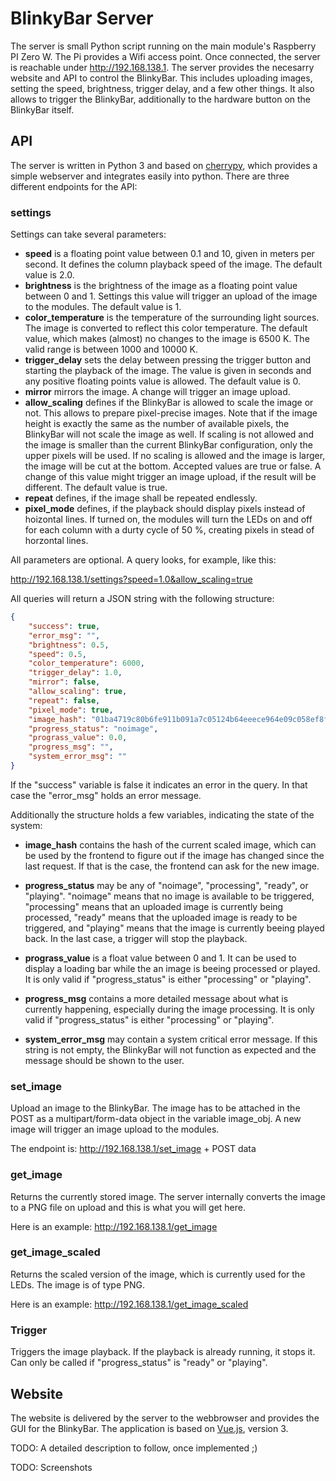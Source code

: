 # BlinkyBar Server

The server is small Python script running on the main module's Raspberry PI Zero W. The Pi provides a Wifi access point. Once connected, the server is reachable under http://192.168.138.1. The server provides the necesarry website and API to control the BlinkyBar. This includes uploading images, setting the speed, brightness, trigger delay, and a few other things. It also allows to trigger the BlinkyBar, additionally to the hardware button on the BlinkyBar itself.

## API

The server is written in Python 3 and based on [cherrypy](cherrypy.org), which provides a simple webserver and integrates easily into python. There are three different endpoints for the API:

### settings

Settings can take several parameters:

-   **speed** is a floating point value between 0.1 and 10, given in meters per second. It defines the column playback speed of the image. The default value is 2.0.
-   **brightness** is the brightness of the image as a floating point value between 0 and 1. Settings this value will trigger an upload of the image to the modules. The default value is 1.
-   **color_temperature** is the temperature of the surrounding light sources. The image is converted to reflect this color temperature. The default value, which makes (almost) no changes to the image is 6500 K. The valid range is between 1000 and 10000 K.
-   **trigger_delay** sets the delay between pressing the trigger button and starting the playback of the image. The value is given in seconds and any positive floating points value is allowed. The default value is 0.
-   **mirror** mirrors the image. A change will trigger an image upload.
-   **allow_scaling** defines if the BlinkyBar is allowed to scale the image or not. This allows to prepare pixel-precise images. Note that if the image height is exactly the same as the number of available pixels, the BlinkyBar will not scale the image as well. If scaling is not allowed and the image is smaller than the current BlinkyBar configuration, only the upper pixels will be used. If no scaling is allowed and the image is larger, the image will be cut at the bottom. Accepted values are true or false. A change of this value might trigger an image upload, if the result will be different. The default value is true.
-   **repeat** defines, if the image shall be repeated endlessly.
-   **pixel_mode** defines, if the playback should display pixels instead of hoizontal lines. If turned on, the modules will turn the LEDs on and off for each column with a durty cycle of 50 %, creating pixels in stead of horzontal lines.

All parameters are optional. A query looks, for example, like this:

http://192.168.138.1/settings?speed=1.0&allow_scaling=true

All queries will return a JSON string with the following structure:

```json
{
    "success": true,
    "error_msg": "",
    "brightness": 0.5,
    "speed": 0.5,
    "color_temperature": 6000,
    "trigger_delay": 1.0,
    "mirror": false,
    "allow_scaling": true,
    "repeat": false,
    "pixel_mode": true,
    "image_hash": "01ba4719c80b6fe911b091a7c05124b64eeece964e09c058ef8f9805daca546b",
    "progress_status": "noimage",
    "prograss_value": 0.0,
    "progress_msg": "",
    "system_error_msg": ""
}
```

If the "success" variable is false it indicates an error in the query. In that case the "error_msg" holds an error message.

Additionally the structure holds a few variables, indicating the state of the system:

-   **image_hash** contains the hash of the current scaled image, which can be used by the frontend to figure out if the image has changed since the last request. If that is the case, the frontend can ask for the new image.

-   **progress_status** may be any of "noimage", "processing", "ready", or "playing". "noimage" means that no image is available to be triggered, "processing" means that an uploaded image is currently being processed, "ready" means that the uploaded image is ready to be triggered, and "playing" means that the image is currently beeing played back. In the last case, a trigger will stop the playback.

-   **prograss_value** is a float value between 0 and 1. It can be used to display a loading bar while the an image is beeing processed or played. It is only valid if "progress_status" is either "processing" or "playing".

-   **progress_msg** contains a more detailed message about what is currently happening, especially during the image processing. It is only valid if "progress_status" is either "processing" or "playing".

-   **system_error_msg** may contain a system critical error message. If this string is not empty, the BlinkyBar will not function as expected and the message should be shown to the user.

### set_image

Upload an image to the BlinkyBar. The image has to be attached in the POST as a multipart/form-data object in the variable image_obj. A new image will trigger an image upload to the modules.

The endpoint is: http://192.168.138.1/set_image + POST data

### get_image

Returns the currently stored image. The server internally converts the image to a PNG file on upload and this is what you will get here.

Here is an example: http://192.168.138.1/get_image

### get_image_scaled

Returns the scaled version of the image, which is currently used for the LEDs. The image is of type PNG.

Here is an example: http://192.168.138.1/get_image_scaled

### Trigger

Triggers the image playback. If the playback is already running, it stops it. Can only be called if "progress_status" is "ready" or "playing".

## Website

The website is delivered by the server to the webbrowser and provides the GUI for the BlinkyBar. The application is based on [Vue.js](https://vuejs.org/), version 3.

TODO: A detailed description to follow, once implemented ;)

TODO: Screenshots
